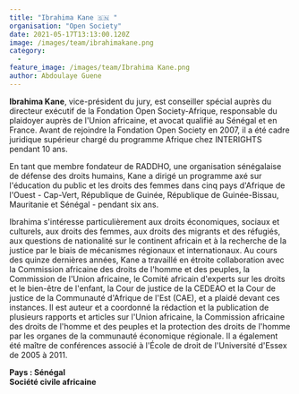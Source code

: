 ```yaml
---
title: "Ibrahima Kane 🇸🇳 "
organisation: "Open Society"
date: 2021-05-17T13:13:00.120Z
image: /images/team/ibrahimakane.png
category:
  - 
feature_image: /images/team/Ibrahima Kane.png
author: Abdoulaye Guene
---
```

**Ibrahima Kane**, vice-président du jury, est conseiller spécial auprès du directeur exécutif de la Fondation Open Society-Afrique, responsable du plaidoyer auprès de l'Union africaine, et avocat qualifié au Sénégal et en France. Avant de rejoindre la Fondation Open Society en 2007, il a été cadre juridique supérieur chargé du programme Afrique chez INTERIGHTS pendant 10 ans.

En tant que membre fondateur de RADDHO, une organisation sénégalaise de défense des droits humains, Kane a dirigé un programme axé sur l'éducation du public et les droits des femmes dans cinq pays d'Afrique de l'Ouest - Cap-Vert, République de Guinée, République de Guinée-Bissau, Mauritanie et Sénégal - pendant six ans.

Ibrahima s'intéresse particulièrement aux droits économiques, sociaux et culturels, aux droits des femmes, aux droits des migrants et des réfugiés, aux questions de nationalité sur le continent africain et à la recherche de la justice par le biais de mécanismes régionaux et internationaux. Au cours des quinze dernières années, Kane a travaillé en étroite collaboration avec la Commission africaine des droits de l'homme et des peuples, la Commission de l'Union africaine, le Comité africain d'experts sur les droits et le bien-être de l'enfant, la Cour de justice de la CEDEAO et la Cour de justice de la Communauté d'Afrique de l'Est (CAE), et a plaidé devant ces instances. Il est auteur et a coordonné la rédaction et la publication de plusieurs rapports et articles sur l'Union africaine, la Commission africaine des droits de l'homme et des peuples et la protection des droits de l'homme par les organes de la communauté économique régionale. Il a également été maître de conférences associé à l'École de droit de l'Université d'Essex de 2005 à 2011.


**Pays : Sénégal**  
**Société civile africaine**